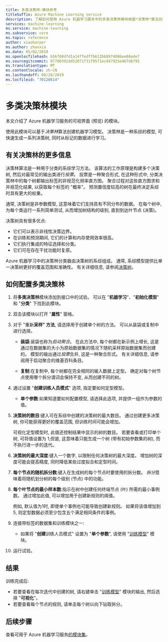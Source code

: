```yaml
---
title: 多类决策林:模块参考
titleSuffix: Azure Machine Learning service
description: 了解如何使用 Azure 机器学习服务中的多类决策林模块根据*决策林*算法创建机器学习模型。
services: machine-learning
ms.service: machine-learning
ms.subservice: core
ms.topic: reference
author: xiaoharper
ms.author: zhanxia
ms.date: 05/02/2019
ms.openlocfilehash: b56f08dfd1a14ffedffb612bb8974086ee08ede7
ms.sourcegitcommit: 07700392dd52071f31f0571ec847925e467d6795
ms.translationtype: MT
ms.contentlocale: zh-CN
ms.lasthandoff: 08/28/2019
ms.locfileid: "70128614"
---
```

# <a name="multiclass-decision-forest-module"></a>多类决策林模块

本文介绍了 Azure 机器学习服务的可视界面 (预览) 的模块。

使用此模块可以基于*决策林*算法创建机器学习模型。 决策林是一种系综的模型, 可快速生成一系列决策树, 同时从标记的数据进行学习。

## <a name="more-about-decision-forests"></a>有关决策林的更多信息

决策林算法是一种用于分类的系综学习方法。 该算法的工作原理是构建多个决策树, 然后对最常见的输出类进行*投票*。 投票是一种聚合形式, 在这种形式中, 分类决策林中的每个树都输出标签的非规范化频率直方图。 聚合过程对这些直方图求和并规范化结果, 以获取每个标签的 "概率"。 预测置信度较高的树在最终决定系综时具有更大的权重。

通常, 决策树是非参数模型, 这意味着它们支持具有不同分布的数据。 在每个树中, 为每个类运行一系列简单测试, 从而增加树结构的级别, 直到到达叶节点 (决策)。

决策树具有很多优点:

+ 它们可以表示非线性决策边界。
+ 在训练和预测期间, 它们的计算和内存使用效率很高。
+ 它们执行集成的特征选择和分类。
+ 它们可在存在干扰功能时复原。

Azure 机器学习中的决策林分类器由决策树的系综组成。 通常, 系综模型提供比单一决策树更好的覆盖范围和准确性。 有关详细信息, 请参阅[决策树](https://go.microsoft.com/fwlink/?LinkId=403677)。

## <a name="how-to-configure-multiclass-decision-forest"></a>如何配置多类决策林



1. 将**多类决策林**模块添加到接口中的试验。 可以在 "**机器学习**"、"**初始化模型**" 和 "**分类**" 下找到此模块。

2. 双击该模块以打开 "**属性**" 窗格。

3. 对于 "重新**采样" 方法**, 请选择用于创建单个树的方法。  可以从装袋或复制中进行选择。

    + **装袋**:装袋也称为*启动聚合*。 在此方法中, 每个树都在新示例上增长, 这是通过在数据集的大小为原始数据集的情况下随机采样原始数据集而创建的。 模型的输出通过*投票*合并, 这是一种聚合形式。 有关详细信息, 请参阅用于启动聚合的维基百科条目。

    + **复制**:在复制中, 每个树都在完全相同的输入数据上定型。 确定对每个树节点使用哪个拆分谓词会保持不变, 从而创建不同的树。

   

4. 通过设置 "**创建训练人员模式**" 选项, 指定要如何定型模型。

    + **单个参数**:如果知道要如何配置模型, 请选择此选项, 并提供一组作为参数的值。


5. **决策树的数目**:键入可在系综中创建的决策树的最大数目。 通过创建更多决策树, 你可能获得更好的覆盖范围, 但训练时间可能会增加。

    可视化定型模型时, 此值还控制结果中显示的树的数目。 若要查看或打印单个树, 可将值设置为 1;但是, 这意味着只能生成一个树 (带有初始参数集的树), 而不执行进一步的迭代。

6. **决策树的最大深度**:键入一个数字, 以限制任何决策树的最大深度。 增加树的深度可能会提高精度, 同时降低某些过度拟合和定型时间。

7. **每个节点的随机拆分数**:键入在生成树的每个节点时要使用的拆分数。 *拆分*意味着将随机划分树的每个级别 (节点) 中的功能。

8. **每个叶节点的最小样本数**:指示在树中创建任何终端节点 (叶) 所需的最小事例数。 通过增加此值, 可以增加用于创建新规则的阈值。

    例如, 默认值为1时, 即使单个事例也可能导致创建新规则。 如果将该值增加到 5, 则定型数据必须至少包含五个满足相同条件的事例。



10. 连接带标签的数据集和训练模块之一:

    + 如果将 "**创建**训练人员模式" 设置为 "**单个参数**", 请使用 "[训练模型](./train-model.md)" 模块。

11. 运行试验。

## <a name="results"></a>结果

训练完成后:

+ 若要查看在每次迭代中创建的树, 请右键单击 "[训练模型](./train-model.md)" 模块的输出, 然后选择 "**可视化**"。
+ 若要查看每个节点的规则, 请单击每个树以向下钻取拆分。


## <a name="next-steps"></a>后续步骤

查看可用于 Azure 机器学习服务[的模块集](module-reference.md)。 